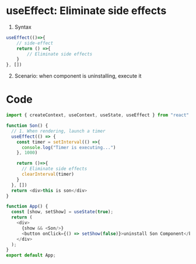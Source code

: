 # useEffect: Eliminate side effects
1. Syntax
```Javascript
useEffect(()=>{
    // side-effect 
    return () =>{
        // Eliminate side effects
    }
}, [])
```
2. Scenario: when component is uninstalling, execute it
# Code
```Javascript
import { createContext, useContext, useState, useEffect } from "react"

function Son() {
  // 1. When rendering, launch a timer
  useEffect(() => {
    const timer = setInterval(() =>{
      console.log("Timer is executing...")
    }, 1000)

    return ()=>{
      // Eliminate side effects
      clearInterval(timer)
    }
  }, [])
  return <div>this is son</div>
}

function App() { 
  const [show, setShow] = useState(true);
  return (
    <div>
      {show && <Son/>}
      <button onClick={() => setShow(false)}>uninstall Son Component</button>
    </div>
  );
}
export default App;
```